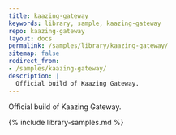 ```yaml
---
title: kaazing-gateway
keywords: library, sample, kaazing-gateway
repo: kaazing-gateway
layout: docs
permalink: /samples/library/kaazing-gateway/
sitemap: false
redirect_from:
- /samples/kaazing-gateway/
description: |
  Official build of Kaazing Gateway.
---
```


Official build of Kaazing Gateway.


{% include library-samples.md %}
